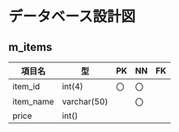 # データベース設計図

## m_items

|項目名|型|PK|NN|FK|
|--|--|--|--|--|
|item_id|int(4)|〇|〇||
|item_name|varchar(50)||〇||
|price|int()||||
